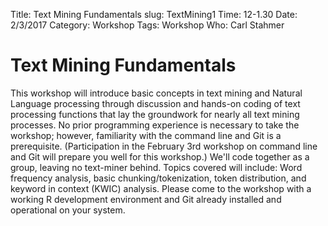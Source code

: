 Title: Text Mining Fundamentals
slug: TextMining1
Time:  12-1.30
Date: 2/3/2017
Category: Workshop
Tags: Workshop
Who: Carl Stahmer

# Text Mining Fundamentals

This workshop will introduce basic concepts in text mining and Natural Language processing through
discussion and hands-on coding of text processing functions that lay the groundwork for nearly all
text mining processes.  No prior programming experience is necessary to take the workshop; however,
familiarity with the command line and Git is a prerequisite.  (Participation in the February 3rd
workshop on command line and Git will prepare you well for this workshop.)  We'll code together as a
group, leaving no text-miner behind.  Topics covered will include: Word frequency analysis, basic
chunking/tokenization, token distribution, and keyword in context (KWIC) analysis.  Please come to
the workshop with a working R development environment and Git already installed and operational on
your system.
